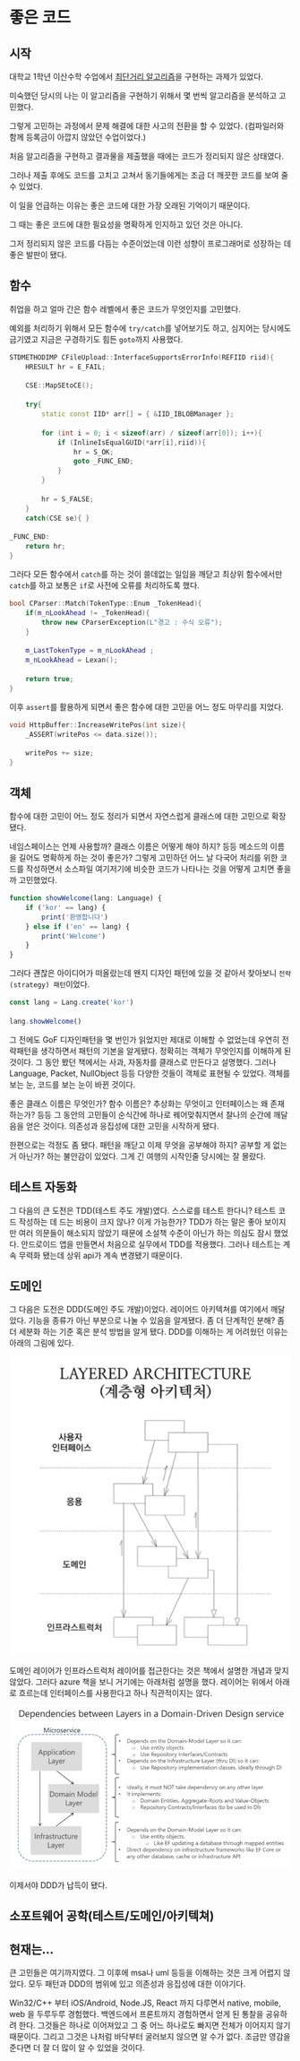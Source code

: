 # 좋은 코드

## 시작

대학교 1학년 이산수학 수업에서 [최단거리 알고리즘](shortest.md)을 구현하는 과제가 있었다.

미숙했던 당시의 나는 이 알고리즘을 구현하기 위해서 몇 번씩 알고리즘을 분석하고 고민했다.

그렇게 고민하는 과정에서 문제 해결에 대한 사고의 전환을 할 수 있었다.
(컴파일러와 함께 등록금이 아깝지 않았던 수업이었다.)

처음 알고리즘을 구현하고 결과물을 제출했을 때에는 코드가 정리되지 않은 상태였다.

그러나 제출 후에도 코드를 고치고 고쳐서 동기들에게는 조금 더 깨끗한 코드를 보여 줄 수 있었다.

이 일을 언급하는 이유는 좋은 코드에 대한 가장 오래된 기억이기 때문이다.

그 때는 좋은 코드에 대한 필요성을 명확하게 인지하고 있던 것은 아니다.

그저 정리되지 않은 코드를 다듬는 수준이었는데 이런 성향이 프로그래머로 성장하는 데 좋은 발판이 됐다.

## 함수

취업을 하고 얼마 간은 함수 레벨에서 좋은 코드가 무엇인지를 고민했다.

예외를 처리하기 위해서 모든 함수에 `try/catch`를 넣어보기도 하고, 심지어는 당시에도 금기였고 지금은 구경하기도 힘든 `goto`까지 사용했다.

```cpp
STDMETHODIMP CFileUpload::InterfaceSupportsErrorInfo(REFIID riid){
	HRESULT hr = E_FAIL;

	CSE::MapSEtoCE();

	try{
		static const IID* arr[] = { &IID_IBLOBManager };

		for (int i = 0; i < sizeof(arr) / sizeof(arr[0]); i++){
			if (InlineIsEqualGUID(*arr[i],riid)){
				hr = S_OK;
				goto _FUNC_END;
			}
		}

		hr = S_FALSE;
	}
	catch(CSE se){ }

_FUNC_END:
	return hr;
}
```

그러다 모든 함수에서 `catch`를 하는 것이 쓸데없는 일임을 깨닫고 최상위 함수에서만 `catch`를 하고 보통은 `if`로 사전에 오류를 처리하도록 했다.

```cpp
bool CParser::Match(TokenType::Enum _TokenHead){
	if(m_nLookAhead != _TokenHead){
		throw new CParserException(L"경고 : 수식 오류");
	}

	m_LastTokenType = m_nLookAhead ;
	m_nLookAhead = Lexan();

	return true;
}
```

이후 `assert`를 활용하게 되면서 좋은 함수에 대한 고민을 어느 정도 마무리를 지었다.

```cpp
void HttpBuffer::IncreaseWritePos(int size){
    _ASSERT(writePos <= data.size());

    writePos += size;
}
```

## 객체

함수에 대한 고민이 어느 정도 정리가 되면서 자연스럽게 클래스에 대한 고민으로 확장됐다.

네임스페이스는 언제 사용할까? 클래스 이름은 어떻게 해야 하지? 등등
메소드의 이름을 길어도 명확하게 하는 것이 좋은가?
그렇게 고민하던 어느 날 다국어 처리를 위한 코드를 작성하면서 소스파일 여기저기에 비슷한 코드가 나타나는 것을 어떻게 고치면 좋을까 고민했었다.

```javascript
function showWelcome(lang: Language) {
    if ('kor' == lang) {
        print('환영합니다')
    } else if ('en' == lang) {
        print('Welcome')
    }
}
```

그러다 괜찮은 아이디어가 떠올랐는데 왠지 디자인 패턴에 있을 것 같아서 찾아보니 `전략(strategy) 패턴`이었다.

```javascript
const lang = Lang.create('kor')

lang.showWelcome()
```

그 전에도 GoF 디자인패턴을 몇 번인가 읽었지만 제대로 이해할 수 없었는데 우연히 전략패턴을 생각하면서 패턴의 기본을 알게됐다. 정확히는 객체가 무엇인지를 이해하게 된 것이다.
그 동안 봤던 책에서는 사과, 자동차를 클래스로 만든다고 설명했다. 그러나 Language, Packet, NullObject 등등 다양한 것들이 객체로 표현될 수 있었다. 객체를 보는 눈, 코드를 보는 눈이 바뀐 것이다.

좋은 클래스 이름은 무엇인가? 함수 이름은?
추상화는 무엇이고 인터페이스는 왜 존재하는가? 등등 그 동안의 고민들이 순식간에 하나로 꿰어맞춰지면서 찰나의 순간에 깨달음을 얻은 것이다.
의존성과 응집성에 대한 고민을 시작하게 됐다.

한편으로는 걱정도 좀 됐다. 패턴을 깨닫고 이제 무엇을 공부해야 하지? 공부할 게 없는거 아닌가? 하는 불안감이 있었다.
그게 긴 여행의 시작인줄 당시에는 잘 몰랐다.

## 테스트 자동화

그 다음의 큰 도전은 TDD(테스트 주도 개발)였다.
스스로를 테스트 한다니? 테스트 코드 작성하는 데 드는 비용이 크지 않나? 이게 가능한가?
TDD가 하는 말은 좋아 보이지만 여러 의문들이 해소되지 않았기 때문에 소설책 수준이 아닌가 하는 의심도 잠시 했었다.
안드로이드 앱을 만들면서 처음으로 실무에서 TDD를 적용했다. 그러나 테스트는 계속 무력화 됐는데 상위 api가 계속 변경됐기 때문이다.

## 도메인

그 다음은 도전은 DDD(도메인 주도 개발)이었다.
레이어드 아키텍쳐를 여기에서 깨달았다. 기능을 종류가 아닌 부분으로 나눌 수 있음을 알게됐다.
좀 더 단계적인 분해? 좀 더 세분화 하는 기준 혹은 분석 방법을 알게 됐다.
DDD를 이해하는 게 어려웠던 이유는 아래의 그림에 있다.

![예제](ddd1.png)

도메인 레이어가 인프라스트럭처 레이어를 접근한다는 것은 책에서 설명한 개념과 맞지 않았다.
그러다 azure 책을 보니 거기에는 아래처럼 설명을 했다. 레이어는 위에서 아래로 흐르는데 인터페이스를 사용한다고 하나 직관적이지는 않다.

![예제](ddd2.png)

이제서야 DDD가 납득이 됐다.

## 소포트웨어 공학(테스트/도메인/아키텍쳐)

## 현재는...

큰 고민들은 여기까지였다. 그 이후에 msa나 uml 등등을 이해하는 것은 크게 어렵지 않았다.
모두 패턴과 DDD의 범위에 있고 의존성과 응집성에 대한 이야기다.

Win32/C++ 부터 iOS/Android, Node.JS, React 까지 다루면서 native, mobile, web 을 두루두루 경험했다.
백엔드에서 프론트까지 경험하면서 얻게 된 통찰을 공유하려 한다.
그것들은 하나로 이어져있고 그 중 어느 하나로도 빠지면 전체가 이어지지 않기 때문이다.
그리고 그것은 나처럼 바닥부터 굴러보지 않으면 알 수가 없다.
조금만 영감을 준다면 더 잘 더 많이 알 수 있었을 것이다.
